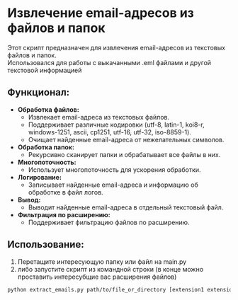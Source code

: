 # Извлечение email-адресов из файлов и папок

Этот скрипт предназначен для извлечения email-адресов из текстовых файлов и папок. <br />
Использовался для работы с выкачанными .eml файлами и другой текстовой информацией

## Функционал:

* **Обработка файлов:**
    * Извлекает email-адреса из текстовых файлов.
    * Поддерживает различные кодировки (utf-8, latin-1, koi8-r, windows-1251, ascii, cp1251, utf-16, utf-32, iso-8859-1).
    * Очищает найденные email-адреса от нежелательных символов.
* **Обработка папок:**
    * Рекурсивно сканирует папки и обрабатывает все файлы в них.
* **Многопоточность:**
    * Использует многопоточность для ускорения обработки.
* **Логирование:**
    * Записывает найденные email-адреса и информацию об обработке в файл логов.
* **Вывод:**
    * Выводит найденные email-адреса в отдельный текстовый файл.
* **Фильтрация по расширению:**
    * Поддерживает фильтрацию файлов по расширению.

## Использование:

1. Перетащите интересующую папку или файл на main.py 
2. либо запустите скрипт из командной строки (в конце можно проставить интересубщие вас расширения файлов)

```bash
python extract_emails.py path/to/file_or_directory [extension1 extension2 ...]
```
